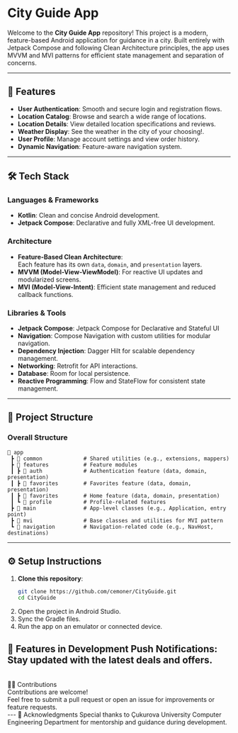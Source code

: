 # City Guide App

Welcome to the **City Guide App** repository! This project is a modern, feature-based Android application for guidance in a city. 
Built entirely with Jetpack Compose and following Clean Architecture principles, the app uses MVVM and MVI patterns for efficient state management and separation of concerns.

---

## 📱 Features

- **User Authentication**: Smooth and secure login and registration flows.
- **Location Catalog**: Browse and search a wide range of locations.
- **Location Details**: View detailed location specifications and reviews.
- **Weather Display**: See the weather in the city of your choosing!.
- **User Profile**: Manage account settings and view order history.
- **Dynamic Navigation**: Feature-aware navigation system.

---

## 🛠️ Tech Stack

### **Languages & Frameworks**
- **Kotlin**: Clean and concise Android development.
- **Jetpack Compose**: Declarative and fully XML-free UI development.

### **Architecture**
- **Feature-Based Clean Architecture**:  
  Each feature has its own `data`, `domain`, and `presentation` layers.
- **MVVM (Model-View-ViewModel)**: For reactive UI updates and modularized screens.
- **MVI (Model-View-Intent)**: Efficient state management and reduced callback functions.

### **Libraries & Tools**
- **Jetpack Compose**: Jetpack Compose for Declarative and Stateful UI
- **Navigation**: Compose Navigation with custom utilities for modular navigation.
- **Dependency Injection**: Dagger Hilt for scalable dependency management.
- **Networking**: Retrofit for API interactions.
- **Database**: Room for local persistence.
- **Reactive Programming**: Flow and StateFlow for consistent state management.

---

## 📂 Project Structure

### Overall Structure

```plaintext
📂 app
 ┣ 📂 common             # Shared utilities (e.g., extensions, mappers)
 ┣ 📂 features           # Feature modules
 ┃ ┣ 📂 auth             # Authentication feature (data, domain, presentation)
 ┃ ┣ 📂 favorites        # Favorites feature (data, domain, presentation)
 ┃ ┣ 📂 favorites        # Home feature (data, domain, presentation)
 ┃ ┗ 📂 profile          # Profile-related features
 ┣ 📂 main               # App-level classes (e.g., Application, entry point)
 ┣ 📂 mvi                # Base classes and utilities for MVI pattern
 ┗ 📂 navigation         # Navigation-related code (e.g., NavHost, destinations)
```
---
## ⚙️ Setup Instructions

1. **Clone this repository**:
   ```bash
   git clone https://github.com/cemoner/CityGuide.git
   cd CityGuide
2. Open the project in Android Studio.
3. Sync the Gradle files.
4. Run the app on an emulator or connected device.

🚀 Features in Development
Push Notifications: Stay updated with the latest deals and offers.
<br>
---
<br>
👨‍💻 Contributions
<br>
Contributions are welcome! 
<br>
Feel free to submit a pull request or open an issue for improvements or feature requests.
<br>
---
🙌 Acknowledgments
Special thanks to Çukurova University Computer Engineering Department for mentorship and guidance during development.

